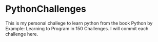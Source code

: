 # PythonChallenges

This is my personal challege to learn python from the book Python by Example: Learning to Program in 150 Challenges.
I will commit each challenge here.

